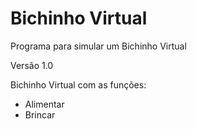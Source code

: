 # Bichinho Virtual
Programa para simular um Bichinho Virtual

Versão 1.0

Bichinho Virtual com as funções:
- Alimentar
- Brincar
